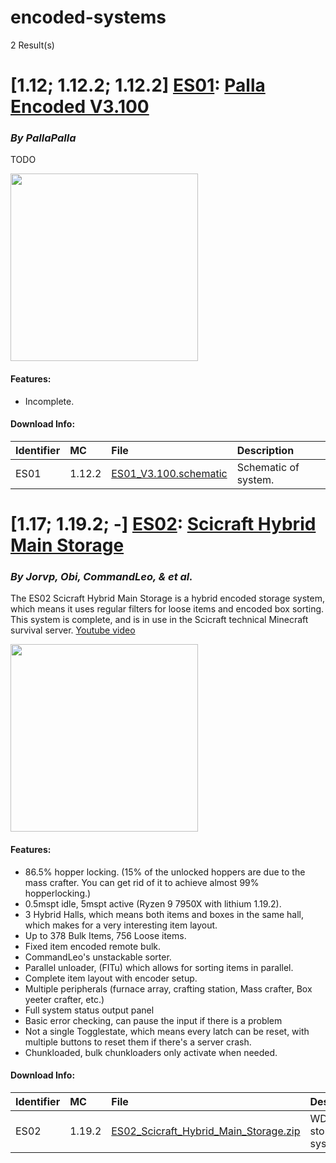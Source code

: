 # encoded-systems
2 Result(s)

# [1.12; 1.12.2; 1.12.2] [ES01](ES01%20Palla%20Encoded%20V3.100): [Palla Encoded V3.100](ES01%20Palla%20Encoded%20V3.100/ES01_Palla_Encoded_V3.100.pdf)
### *By PallaPalla*

TODO

<img src="ES01%20Palla%20Encoded%20V3.100/palla3.1.png?raw=1" height="300px">

#### Features:
- Incomplete.

#### Download Info:
|Identifier   | MC       | File                                                                                   | Description           |
|------------ |:-------- |:-------------------------------------------------------------------------------------- |:----------------------|
|ES01         | 1.12.2   | [ES01_V3.100.schematic](ES01%20Palla%20Encoded%20V3.100/ES01_V3.100.schematic?raw=1)   | Schematic of system.  |



# [1.17; 1.19.2; -] [ES02](ES02%20Scicraft%20Hybrid%20Main%20Storage): [Scicraft Hybrid Main Storage](ES02%20Scicraft%20Hybrid%20Main%20Storage/ES02_Scicraft_Hybrid_Main_Storage.pdf)
### *By Jorvp, Obi, CommandLeo, & et al.*

The ES02 Scicraft Hybrid Main Storage is a hybrid encoded storage system, which means it uses regular filters for loose items and encoded box sorting. This system is complete, and is in use in the Scicraft technical Minecraft survival server. [Youtube video](https://www.youtube.com/watch?v=8VbCW-Fqjhw)

<img src="ES02%20Scicraft%20Hybrid%20Main%20Storage/area_render_1_.png?raw=1" height="300px">

#### Features:
- 86.5% hopper locking. (15% of the unlocked hoppers are due to the mass crafter. You can get rid of it to achieve almost 99% hopperlocking.)
- 0.5mspt idle, 5mspt active (Ryzen 9 7950X with lithium 1.19.2).
- 3 Hybrid Halls, which means both items and boxes in the same hall, which makes for a very interesting item layout.
- Up to 378 Bulk Items, 756 Loose items.
- Fixed item encoded remote bulk.
- CommandLeo's unstackable sorter.
- Parallel unloader, (FITu) which allows for sorting items in parallel.
- Complete item layout with encoder setup.
- Multiple peripherals (furnace array, crafting station, Mass crafter, Box yeeter crafter, etc.)
- Full system status output panel
- Basic error checking, can pause the input if there is a problem
- Not a single Togglestate, which means every latch can be reset, with multiple buttons to reset them if there's a server crash.
- Chunkloaded, bulk chunkloaders only activate when needed.

#### Download Info:
|Identifier   | MC       | File                                                                                                                             | Description             |
|------------ |:-------- |:-------------------------------------------------------------------------------------------------------------------------------- |:------------------------|
|ES02         | 1.19.2   | [ES02_Scicraft_Hybrid_Main_Storage.zip](ES02%20Scicraft%20Hybrid%20Main%20Storage/ES02_Scicraft_Hybrid_Main_Storage.zip?raw=1)   | WDL of storage system.  |
